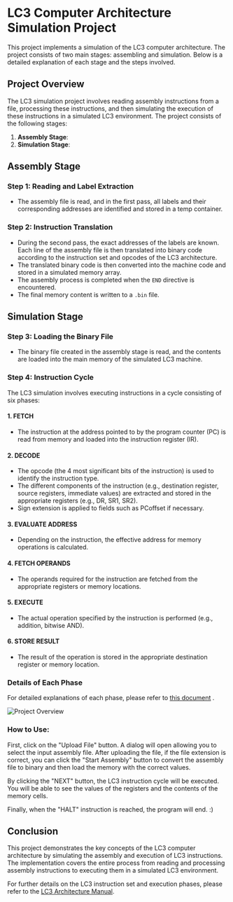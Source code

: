 # LC3 Computer Architecture Simulation Project

This project implements a simulation of the LC3 computer architecture. The project consists of two main stages: assembling and simulation. Below is a detailed explanation of each stage and the steps involved.

## Project Overview

The LC3 simulation project involves reading assembly instructions from a file, processing these instructions, and then simulating the execution of these instructions in a simulated LC3 environment. The project consists of the following stages:

1. **Assembly Stage**:
2. **Simulation Stage**:

## Assembly Stage

### Step 1: Reading and Label Extraction

- The assembly file is read, and in the first pass, all labels and their corresponding addresses are identified and stored in a temp container.
  
### Step 2: Instruction Translation

- During the second pass, the exact addresses of the labels are known. Each line of the assembly file is then translated into binary code according to the instruction set and opcodes of the LC3 architecture.
- The translated binary code is then converted into the machine code and stored in a simulated memory array.
- The assembly process is completed when the `END` directive is encountered.
- The final memory content is written to a `.bin` file.

## Simulation Stage

### Step 3: Loading the Binary File

- The binary file created in the assembly stage is read, and the contents are loaded into the main memory of the simulated LC3 machine.

### Step 4: Instruction Cycle

The LC3 simulation involves executing instructions in a cycle consisting of six phases:

#### 1. FETCH
- The instruction at the address pointed to by the program counter (PC) is read from memory and loaded into the instruction register (IR).

#### 2. DECODE
- The opcode (the 4 most significant bits of the instruction) is used to identify the instruction type.
- The different components of the instruction (e.g., destination register, source registers, immediate values) are extracted and stored in the appropriate registers (e.g., DR, SR1, SR2).
- Sign extension is applied to fields such as PCoffset if necessary.

#### 3. EVALUATE ADDRESS
- Depending on the instruction, the effective address for memory operations is calculated.

#### 4. FETCH OPERANDS
- The operands required for the instruction are fetched from the appropriate registers or memory locations.

#### 5. EXECUTE
- The actual operation specified by the instruction is performed (e.g., addition, bitwise AND).

#### 6. STORE RESULT
- The result of the operation is stored in the appropriate destination register or memory location.

### Details of Each Phase

For detailed explanations of each phase, please refer to [this document](https://cs2461-2020.github.io/lectures/lc3ISA.pdf)
.

![Project Overview](https://github.com/Saba-Ra/LC3-Architecture/blob/68bb79b072e124666a59939fc3c4324cdb23ad81/Project%20Overview.png)

### How to Use:

First, click on the "Upload File" button. A dialog will open allowing you to select the input assembly file. After uploading the file, if the file extension is correct, you can click the "Start Assembly" button to convert the assembly file to binary and then load the memory with the correct values.

By clicking the "NEXT" button, the LC3 instruction cycle will be executed. You will be able to see the values of the registers and the contents of the memory cells. 

Finally, when the "HALT" instruction is reached, the program will end. :)


## Conclusion

This project demonstrates the key concepts of the LC3 computer architecture by simulating the assembly and execution of LC3 instructions. The implementation covers the entire process from reading and processing assembly instructions to executing them in a simulated LC3 environment.

For further details on the LC3 instruction set and execution phases, please refer to the [LC3 Architecture Manual](chrome-extension://efaidnbmnnnibpcajpcglclefindmkaj/https://www.cs.auckland.ac.nz/courses/compsci210s1c/lectures/Goodman/2013.03.28-1up.pdf).

